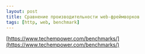 ```yaml
---
layout: post
title: Сравнение производительности web-фреймворков
tags: [http, web, benchmark]
---
```

[https://www.techempower.com/benchmarks/](https://www.techempower.com/benchmarks/)
